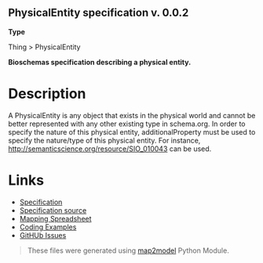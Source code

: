 ## PhysicalEntity specification v. 0.0.2 

**Type** 

Thing > PhysicalEntity

**Bioschemas specification describing a physical entity.** 

# Description 
A PhysicalEntity is any object that exists in the physical world and cannot be better represented with any other existing type in schema.org. In order to specify the nature of this physical entity, additionalProperty must be used to specify the nature/type of this physical entity. For instance, http://semanticscience.org/resource/SIO_010043 can be used. 
# Links 
- [Specification](http://bioschemas.org/bsc_specs/PhysicalEntity/specification/)
- [Specification source](specification.html)
- [Mapping Spreadsheet](https://docs.google.com/spreadsheets/d/1e_8LUQ4GYxar0-gotOXsbAUVUQkvF6GNuBdr54hbcdc/edit?usp=drivesdk)
- [Coding Examples](https://github.com/BioSchemas/specifications/tree/master/PhysicalEntity/examples)
- [GitHUb Issues](https://github.com/BioSchemas/bioschemas/labels/type%3A%20PhysicalEntity)
> These files were generated using [map2model](https://github.com/BioSchemas/map2model) Python Module.